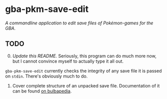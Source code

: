 gba-pkm-save-edit
=================

*A commandline application to edit save files of Pokémon-games for the GBA.*

TODO
----

0. *Update this README.* Seriously, this program can do much more now, but I
cannot convince myself to actually type it all out.

`gba-pkm-save-edit` currently checks the integrity of any save file it is
passed on `stdin`. There's obviously much to do.

1. Cover complete structure of an unpacked save file. Documentation of it can
be found [on
bulbapedia](http://bulbapedia.bulbagarden.net/wiki/Save_data_structure_in_Generation_III).
